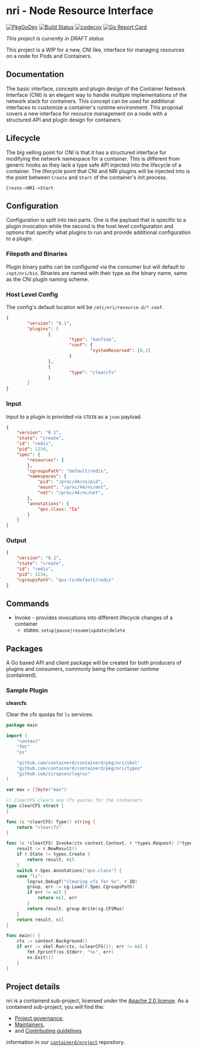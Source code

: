 # nri - Node Resource Interface

[![PkgGoDev](https://pkg.go.dev/badge/github.com/containerd/nri)](https://pkg.go.dev/github.com/containerd/nri)
[![Build Status](https://github.com/containerd/nri/workflows/CI/badge.svg)](https://github.com/containerd/nri/actions?query=workflow%3ACI)
[![codecov](https://codecov.io/gh/containerd/nri/branch/master/graph/badge.svg)](https://codecov.io/gh/containerd/nri)
[![Go Report Card](https://goreportcard.com/badge/github.com/containerd/nri)](https://goreportcard.com/report/github.com/containerd/nri)

*This project is currently in DRAFT status*

This project is a WIP for a new, CNI like, interface for managing resources on a node for Pods and Containers.

## Documentation

The basic interface, concepts and plugin design of the Container Network Interface (CNI) is an elegant way to handle multiple implementations of the network stack for containers.
This concept can be used for additional interfaces to customize a container's runtime environment.
This proposal covers a new interface for resource management on a node with a structured API and plugin design for containers.

## Lifecycle

The big selling point for CNI is that it has a structured interface for modifying the network namespace for a container.
This is different from generic hooks as they lack a type safe API injected into the lifecycle of a container.
The lifecycle point that CNI and NRI plugins will be injected into is the point between `Create` and `Start` of the container's init process.

`Create->NRI->Start`

## Configuration

Configuration is split into two parts.  One is the payload that is specific to a plugin invocation while the second is the host level configuration and options that specify what plugins to run and provide additional configuration to a plugin.

### Filepath and Binaries

Plugin binary paths can be configured via the consumer but will default to `/opt/nri/bin`.
Binaries are named with their type as the binary name, same as the CNI plugin naming scheme.

### Host Level Config

The config's default location will be `/etc/nri/resource.d/*.conf`.

```json
{
        "version": "0.1",
        "plugins": [
                {
                        "type": "konfine",
                        "conf": {
                                "systemReserved": [0,1]
                        }
                },
                {
                        "type": "clearcfs"
                }
        ]
}
```

### Input

Input to a plugin is provided via `STDIN` as a `json` payload.

```json
{
	"version": "0.1",
	"state": "create",
	"id": "redis",
	"pid": 1234,
	"spec": {
		"resources": {
		},
		"cgroupsPath": "default/redis",
		"namespaces": {
			"pid": "/proc/44/ns/pid",
			"mount": "/proc/44/ns/mnt",
			"net": "/proc/44/ns/net",
		},
		"annotations": {
			"qos.class: "ls"
		}
	}
}
```

### Output

```json
{
	"version": "0.1",
	"state": "create",
	"id": "redis",
	"pid": 1234,
    "cgroupsPath": "qos-ls/default/redis"
}
```

## Commands

*  Invoke - provides invocations into different lifecycle changes of a container
	- states: `setup|pause|resume|update|delete`

## Packages

A Go based API and client package will be created for both producers of plugins and consumers, commonly being the container runtime (containerd).

### Sample Plugin

**clearcfs**

Clear the cfs quotas for `ls` services.


```go
package main

import (
	"context"
	"fmt"
	"os"

	"github.com/containerd/containerd/pkg/nri/skel"
	"github.com/containerd/containerd/pkg/nri/types"
	"github.com/sirupsen/logrus"
)

var max = []byte("max")

// clearCFS clears any cfs quotas for the containers
type clearCFS struct {
}

func (c *clearCFS) Type() string {
	return "clearcfs"
}

func (c *clearCFS) Invoke(ctx context.Context, r *types.Request) (*types.Result, error) {
	result := r.NewResult()
	if r.State != types.Create {
		return result, nil
	}
	switch r.Spec.Annotations["qos.class"] {
	case "ls":
		logrus.Debugf("clearing cfs for %s", r.ID)
		group, err := cg.Load(r.Spec.CgroupsPath)
		if err != nil {
			return nil, err
		}
		return result, group.Write(cg.CFSMax)
	}
	return result, nil
}

func main() {
	ctx := context.Background()
	if err := skel.Run(ctx, &clearCFS{}); err != nil {
		fmt.Fprintf(os.Stderr, "%s", err)
		os.Exit(1)
	}
}
```

## Project details

nri is a containerd sub-project, licensed under the [Apache 2.0 license](./LICENSE).
As a containerd sub-project, you will find the:

 * [Project governance](https://github.com/containerd/project/blob/master/GOVERNANCE.md),
 * [Maintainers](https://github.com/containerd/project/blob/master/MAINTAINERS),
 * and [Contributing guidelines](https://github.com/containerd/project/blob/master/CONTRIBUTING.md)

information in our [`containerd/project`](https://github.com/containerd/project) repository.
